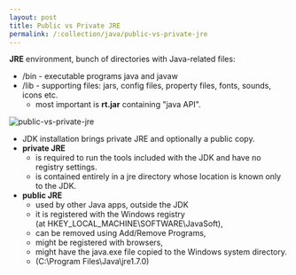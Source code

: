 ```yaml
---
layout: post
title: Public vs Private JRE
permalink: /:collection/java/public-vs-private-jre
---
```


**JRE** environment, bunch of directories with Java-related files:
* /bin - executable programs java and javaw
* /lib - supporting files: jars, config files, property files, fonts, sounds, icons etc. 
	- most important is **rt.jar** containing "java API".

![public-vs-private-jre]({{site.cdn}}/java/core-java/public-vs-private-jre.png)

* JDK installation brings private JRE and optionally a public copy.
* **private JRE**
	- is required to run the tools included with the JDK and have no registry settings.
	- is contained entirely in a jre directory whose location is known only to the JDK. 
* **public JRE**
	- used by other Java apps, outside the JDK 
	- it is registered with the Windows registry (at HKEY_LOCAL_MACHINE\SOFTWARE\JavaSoft), 
	- can be removed using Add/Remove Programs, 
	- might be registered with browsers, 
	- might have the java.exe file copied to the Windows system directory.
	- (C:\Program Files\Java\jre1.7.0)